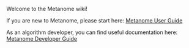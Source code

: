 Welcome to the Metanome wiki!

If you are new to Metanome, please start here: [Metanome User Guide](https://github.com/HPI-Information-Systems/Metanome/wiki/Metanome-User-Guide)

As an algorithm developer, you can find useful documentation here: [Metanome Developer Guide](https://github.com/HPI-Information-Systems/Metanome/wiki/Metanome-Developer-Guide)